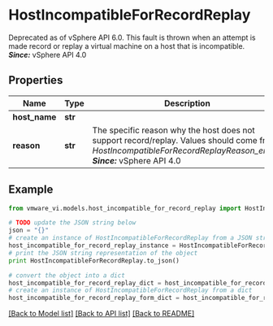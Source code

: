 # HostIncompatibleForRecordReplay

Deprecated as of vSphere API 6.0.  This fault is thrown when an attempt is made record or replay a virtual machine on a host that is incompatible.  ***Since:*** vSphere API 4.0 

## Properties
Name | Type | Description | Notes
------------ | ------------- | ------------- | -------------
**host_name** | **str** |  | [optional] 
**reason** | **str** | The specific reason why the host does not support record/replay.  Values should come from *HostIncompatibleForRecordReplayReason_enum*.  ***Since:*** vSphere API 4.0  | [optional] 

## Example

```python
from vmware_vi.models.host_incompatible_for_record_replay import HostIncompatibleForRecordReplay

# TODO update the JSON string below
json = "{}"
# create an instance of HostIncompatibleForRecordReplay from a JSON string
host_incompatible_for_record_replay_instance = HostIncompatibleForRecordReplay.from_json(json)
# print the JSON string representation of the object
print HostIncompatibleForRecordReplay.to_json()

# convert the object into a dict
host_incompatible_for_record_replay_dict = host_incompatible_for_record_replay_instance.to_dict()
# create an instance of HostIncompatibleForRecordReplay from a dict
host_incompatible_for_record_replay_form_dict = host_incompatible_for_record_replay.from_dict(host_incompatible_for_record_replay_dict)
```
[[Back to Model list]](../README.md#documentation-for-models) [[Back to API list]](../README.md#documentation-for-api-endpoints) [[Back to README]](../README.md)


